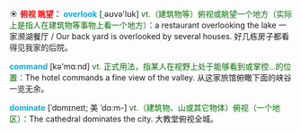 ☀ <font color="red">**俯视 眺望：**</font>
<font color="sky blue">**overlook**</font> [͵əʊvə'lʊk] 
<font color="rgb(227, 108, 9)">vt.（建筑物等）俯视或眺望一个地方（实际上是指人在建筑物等事物上看一个地方）：</font>a restaurant overlooking the lake 一家濒湖餐厅 / Our back yard is overlooked by several houses. 好几栋房子都看得见我家的后院。

<font color="sky blue">**command**</font> [kə'mɑːnd] 
<font color="rgb(227, 108, 9)">vt. 正式用法，指某人在视野上处于能够看到或掌控…的位置：</font>The hotel commands a fine view of the valley. 从这家旅馆俯瞰下面的峡谷一览无余。
           
<font color="sky blue">**dominate**</font> [ˈdɒmɪneɪt; 美 ˈdɑ:m-]
<font color="rgb(227, 108, 9)">vt.（建筑物、山或其它物体）俯视（一个地区）：</font>The cathedral dominates the city. 大教堂俯视全城。